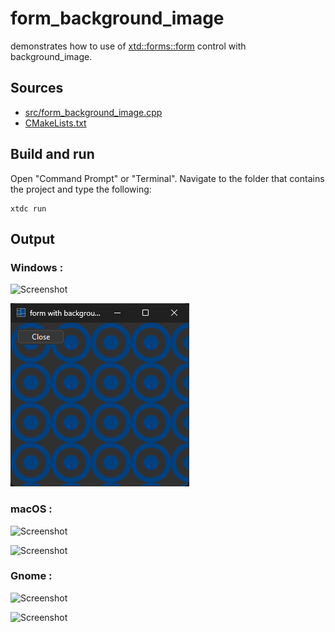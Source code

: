 # form_background_image

demonstrates how to use of [xtd::forms::form](https://gammasoft71.github.io/xtd/reference_guides/latest/classxtd_1_1forms_1_1form.html) control with background_image.

## Sources

* [src/form_background_image.cpp](src/form_background_image.cpp)
* [CMakeLists.txt](CMakeLists.txt)

## Build and run

Open "Command Prompt" or "Terminal". Navigate to the folder that contains the project and type the following:

```shell
xtdc run
```

## Output

### Windows :

![Screenshot](../../../../docs/pictures/examples/form_background_image_w.png)

![Screenshot](../../../../docs/pictures/examples/form_background_image_wd.png)

### macOS :

![Screenshot](../../../../docs/pictures/examples/form_background_image_m.png)

![Screenshot](../../../../docs/pictures/examples/form_background_image_md.png)

### Gnome :

![Screenshot](../../../../docs/pictures/examples/form_background_image_g.png)

![Screenshot](../../../../docs/pictures/examples/form_background_image_gd.png)
